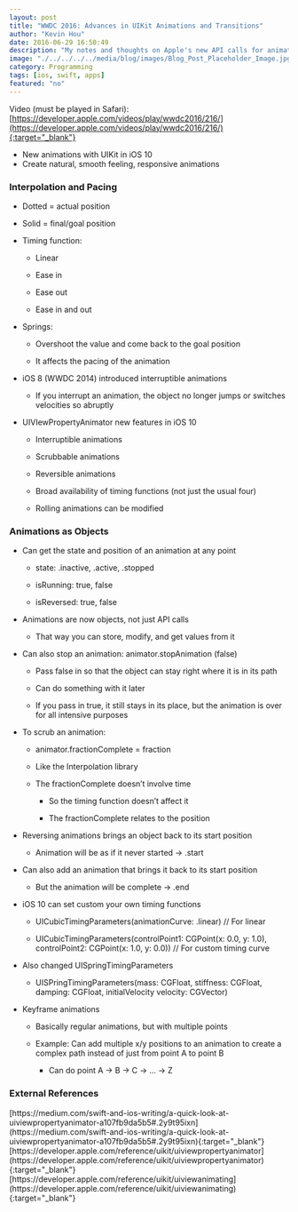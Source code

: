 ```yaml
---
layout: post
title: "WWDC 2016: Advances in UIKit Animations and Transitions"
author: "Kevin Hou"
date: 2016-06-29 16:50:49
description: "My notes and thoughts on Apple's new API calls for animations and transitions in Swift 3."
image: "./../../../../media/blog/images/Blog_Post_Placeholder_Image.jpg"
category: Programming
tags: [ios, swift, apps]
featured: "no"
---
```

Video (must be played in Safari): [https://developer.apple.com/videos/play/wwdc2016/216/](https://developer.apple.com/videos/play/wwdc2016/216/){:target="_blank"}

* New animations with UIKit in iOS 10
* Create natural, smooth feeling, responsive animations

<h3 class="post-subheader">Interpolation and Pacing</h3>

* Dotted = actual position

* Solid = final/goal position

* Timing function:

    * Linear

    * Ease in

    * Ease out

    * Ease in and out

* Springs:

    * Overshoot the value and come back to the goal position

    * It affects the pacing of the animation

* iOS 8 (WWDC 2014) introduced interruptible animations

    * If you interrupt an animation, the object no longer jumps or switches velocities so abruptly

* UIVIewPropertyAnimator new features in iOS 10

    * Interruptible animations

    * Scrubbable animations

    * Reversible animations

    * Broad availability of timing functions (not just the usual four)

    * Rolling animations can be modified

<h3 class="post-subheader">Animations as Objects</h3>

* Can get the state and position of an animation at any point

    * state: .inactive, .active, .stopped

    * isRunning: true, false

    * isReversed: true, false

* Animations are now objects, not just API calls

    * That way you can store, modify, and get values from it

* Can also stop an animation: animator.stopAnimation (false)

    * Pass false in so that the object can stay right where it is in its path

    * Can do something with it later

    * If you pass in true, it still stays in its place, but the animation is over for all intensive purposes

* To scrub an animation:

    * animator.fractionComplete = fraction

    * Like the Interpolation library

    * The fractionComplete doesn’t involve time

        * So the timing function doesn’t affect it

        * The fractionComplete relates to the position

* Reversing animations brings an object back to its start position

    * Animation will be as if it never started → .start

* Can also add an animation that brings it back to its start position

    * But the animation will be complete → .end

* iOS 10 can set custom your own timing functions

    * UICubicTimingParameters(animationCurve: .linear) // For linear

    * UICubicTimingParameters(controlPoint1: CGPoint(x: 0.0, y: 1.0), controlPoint2: CGPoint(x: 1.0, y: 0.0)) // For custom timing curve

* Also changed UISpringTimingParameters

    * UISPringTimingParameters(mass: CGFloat, stiffness: CGFloat, damping: CGFloat, initialVelocity velocity: CGVector)

* Keyframe animations

    * Basically regular animations, but with multiple points

    * Example: Can add multiple x/y positions to an animation to create a complex path instead of just from point A to point B

        * Can do point A → B → C → … → Z

<h3 class="post-subheader">External References</h3>
[https://medium.com/swift-and-ios-writing/a-quick-look-at-uiviewpropertyanimator-a107fb9da5b5#.2y9t95ixn](https://medium.com/swift-and-ios-writing/a-quick-look-at-uiviewpropertyanimator-a107fb9da5b5#.2y9t95ixn){:target="_blank"}
[https://developer.apple.com/reference/uikit/uiviewpropertyanimator](https://developer.apple.com/reference/uikit/uiviewpropertyanimator){:target="_blank"}
[https://developer.apple.com/reference/uikit/uiviewanimating](https://developer.apple.com/reference/uikit/uiviewanimating){:target="_blank"}
